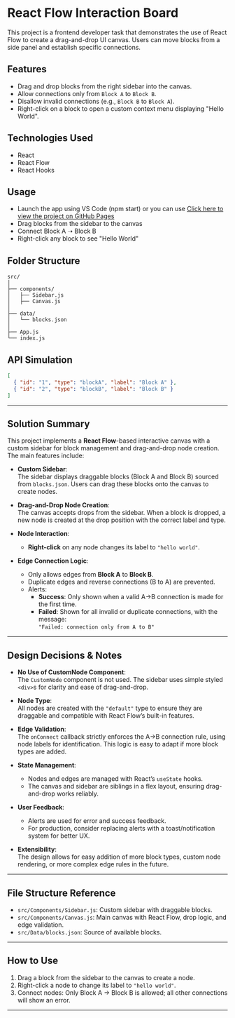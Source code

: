 # React Flow Interaction Board

This project is a frontend developer task that demonstrates the use of React Flow to create a drag-and-drop UI canvas. Users can move blocks from a side panel and establish specific connections.

## Features

- Drag and drop blocks from the right sidebar into the canvas.
- Allow connections only from `Block A` to `Block B`.
- Disallow invalid connections (e.g., `Block B` to `Block A`).
- Right-click on a block to open a custom context menu displaying "Hello World".

## Technologies Used

- React
- React Flow
- React Hooks

## Usage

- Launch the app using VS Code (npm start) or you can use [Click here to view the project on GitHub Pages](https://nikitakesharwani.github.io/React-Flow-Interaction-Board/)
- Drag blocks from the sidebar to the canvas
- Connect Block A ➝ Block B
- Right-click any block to see "Hello World"

## Folder Structure

```
src/
│
├── components/
│   ├── Sidebar.js
│   ├── Canvas.js
│
├── data/
│   └── blocks.json
│
├── App.js
└── index.js
```

## API Simulation

```json
[
  { "id": "1", "type": "blockA", "label": "Block A" },
  { "id": "2", "type": "blockB", "label": "Block B" }
]
```

---

## Solution Summary

This project implements a **React Flow**-based interactive canvas with a custom sidebar for block management and drag-and-drop node creation. The main features include:

- **Custom Sidebar**:  
  The sidebar displays draggable blocks (Block A and Block B) sourced from `blocks.json`. Users can drag these blocks onto the canvas to create nodes.

- **Drag-and-Drop Node Creation**:  
  The canvas accepts drops from the sidebar. When a block is dropped, a new node is created at the drop position with the correct label and type.

- **Node Interaction**:  
  - **Right-click** on any node changes its label to `"hello world"`.

- **Edge Connection Logic**:  
  - Only allows edges from **Block A** to **Block B**.
  - Duplicate edges and reverse connections (B to A) are prevented.
  - Alerts:
    - **Success**: Only shown when a valid A→B connection is made for the first time.
    - **Failed**: Shown for all invalid or duplicate connections, with the message:  
      `"Failed: connection only from A to B"`

---

## Design Decisions & Notes

- **No Use of CustomNode Component**:  
  The `CustomNode` component is not used. The sidebar uses simple styled `<div>`s for clarity and ease of drag-and-drop.

- **Node Type**:  
  All nodes are created with the `"default"` type to ensure they are draggable and compatible with React Flow’s built-in features.

- **Edge Validation**:  
  The `onConnect` callback strictly enforces the A→B connection rule, using node labels for identification. This logic is easy to adapt if more block types are added.

- **State Management**:  
  - Nodes and edges are managed with React’s `useState` hooks.
  - The canvas and sidebar are siblings in a flex layout, ensuring drag-and-drop works reliably.

- **User Feedback**:  
  - Alerts are used for error and success feedback.  
  - For production, consider replacing alerts with a toast/notification system for better UX.

- **Extensibility**:  
  The design allows for easy addition of more block types, custom node rendering, or more complex edge rules in the future.

---

## File Structure Reference

- `src/Components/Sidebar.js`: Custom sidebar with draggable blocks.
- `src/Components/Canvas.js`: Main canvas with React Flow, drop logic, and edge validation.
- `src/Data/blocks.json`: Source of available blocks.

---

## How to Use

1. Drag a block from the sidebar to the canvas to create a node.
2. Right-click a node to change its label to `"hello world"`.
3. Connect nodes: Only Block A → Block B is allowed; all other connections will show an error.

---

##